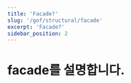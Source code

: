 ```yaml
---
title: 'Facade?'
slug: '/gof/structural/facade'
excerpt: 'Facade?'
sidebar_position: 2
---
```


# facade를 설명합니다.
